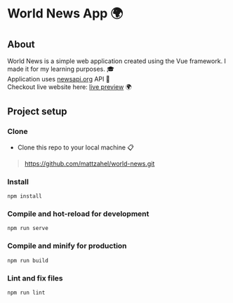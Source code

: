 # World News App :earth_africa:

## About 
World News is a simple web application created using the Vue framework.
I made it for my learning purposes. :mortar_board:  
Application uses [newsapi.org](https://newsapi.org/) API :newspaper:  
Checkout live website here: [live preview](https://sharp-wright-3e735f.netlify.com) :earth_africa:
 
## Project setup

### Clone
- Clone this repo to your local machine :clipboard:
> https://github.com/mattzahel/world-news.git 

### Install
```
npm install
```
### Compile and hot-reload for development
```
npm run serve
```
### Compile and minify for production
```
npm run build
```
### Lint and fix files
```
npm run lint
```